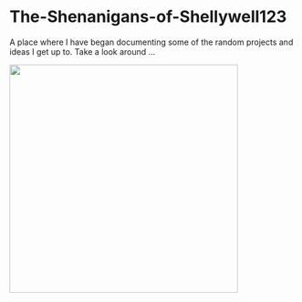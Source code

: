 # The-Shenanigans-of-Shellywell123

A place where I have began documenting some of the random projects and ideas I get up to. Take a look around …

<a href="https://shellywell123.dev/index.html">
        <img src="https://shellywell123.dev/assets/menu/visit-site.png" width="400" />
</a>